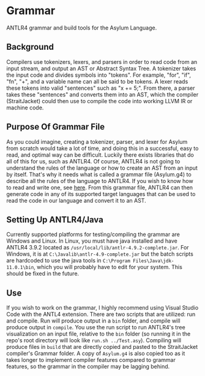 # Grammar
ANTLR4 grammar and build tools for the Asylum Language.

## Background
Compilers use tokenizers, lexers, and parsers in order to read code from an input stream, and output an AST or Abstract Syntax Tree. A tokenizer takes the input code and divides symbols into "tokens". For example, "for", "if", "fn", "+", and a variable name can all be said to be tokens. A lexer reads these tokens into valid "sentences" such as "x += 5;". From there, a parser takes these "sentences" and converts them into an AST, which the compiler (StraitJacket) could then use to compile the code into working LLVM IR or machine code.

## Purpose Of Grammar File
As you could imagine, creating a tokenizer, parser, and lexer for Asylum from scratch would take a lot of time, and doing this in a successful, easy to read, and optimal way can be difficult. Luckily there exists libraries that do all of this for us, such as ANTLR4. Of course, ANTLR4 is not going to understand the rules of the language or how to create an AST from an input by itself. That's why it needs what is called a grammar file (Asylum.g4) to describe all the rules of the language to ANTLR4. If you wish to know how to read and write one, see [here](https://gota7.github.io/GotaGuide/ProgrammingLanguage/Grammar.html). From this grammar file, ANTLR4 can then generate code in any of its supported target languages that can be used to read the code in our language and convert it to an AST.

## Setting Up ANTLR4/Java
Currently supported platforms for testing/compiling the grammar are Windows and Linux. In Linux, you must have java installed and have ANTLR4 3.9.2 located as `/usr/local/lib/antlr-4.9.2-complete.jar`. For Windows, it is at `C:\Javalib\antlr-4.9-complete.jar` but the batch scripts are hardcoded to use the java tools in `C:\Program Files\Java\jdk-11.0.1\bin`, which you will probably have to edit for your system. This should be fixed in the future.

## Use
If you wish to work on the grammar, I highly recommend using Visual Studio Code with the ANTL4 extension. There are two scripts that are utilized: run and compile. Run will produce output in a `bin` folder, and compile will produce output in `compile`. You use the run script to run ANTLR4's tree visualization on an input file, relative to the `bin` folder (so running it in the repo's root directory will look like `run.sh ../Test.asy`). Compiling will produce files in `build` that are directly copied and pasted to the StraitJacket compiler's Grammar folder. A copy of `Asylum.g4` is also copied too as it takes longer to implement compiler features compared to grammar features, so the grammar in the compiler may be lagging behind.
